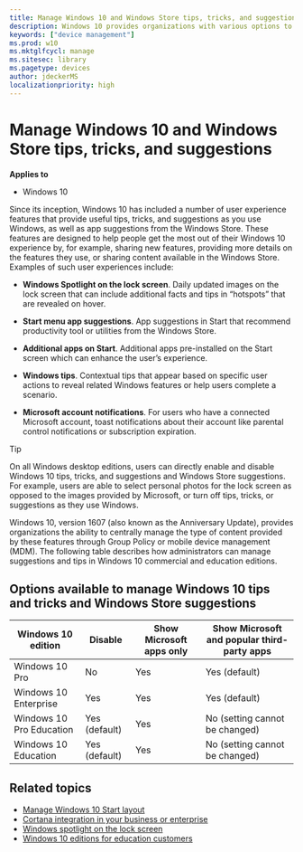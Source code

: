 ```yaml
---
title: Manage Windows 10 and Windows Store tips, tricks, and suggestions (Windows 10)
description: Windows 10 provides organizations with various options to manage user experiences to provide a consistent and predictable experience for employees. 
keywords: ["device management"]
ms.prod: w10
ms.mktglfcycl: manage
ms.sitesec: library
ms.pagetype: devices
author: jdeckerMS
localizationpriority: high
---
```


# Manage Windows 10 and Windows Store tips, tricks, and suggestions


**Applies to**

-   Windows 10


Since its inception, Windows 10 has included a number of user experience features that provide useful tips, tricks, and suggestions as you use Windows, as well as app suggestions from the Windows Store. These features are designed to help people get the most out of their Windows 10 experience by, for example, sharing new features, providing more details on the features they use, or sharing content available in the Windows Store. Examples of such user experiences include: 

* **Windows Spotlight on the lock screen**.  Daily updated images on the lock screen that can include additional facts and tips in “hotspots” that are revealed on hover. 

* **Start menu app suggestions**. App suggestions in Start that recommend productivity tool or utilities from the Windows Store. 

* **Additional apps on Start**.  Additional apps pre-installed on the Start screen which can enhance the user’s experience. 

* **Windows tips**.  Contextual tips that appear based on specific user actions to reveal related Windows features or help users complete a scenario. 

* **Microsoft account notifications**.  For users who have a connected Microsoft account, toast notifications about their account like parental control notifications or subscription expiration. 

>[!TIP]
> On all Windows desktop editions, users can directly enable and disable Windows 10 tips, tricks, and suggestions and Windows Store suggestions.  For example, users are able to select personal photos for the lock screen as opposed to the images provided by Microsoft, or turn off tips, tricks, or suggestions as they use Windows.   

Windows 10, version 1607 (also known as the Anniversary Update), provides organizations the ability to centrally manage the type of content provided by these features through Group Policy or mobile device management (MDM). The following table describes how administrators can manage suggestions and tips in Windows 10 commercial and education editions.  

## Options available to manage Windows 10 tips and tricks and Windows Store suggestions

| Windows 10 edition | Disable |Show Microsoft apps only | Show Microsoft and popular third-party apps |
| --- | --- | --- | --- |
| Windows 10 Pro | No | Yes | Yes (default)  |
| Windows 10 Enterprise | Yes  | Yes | Yes (default)  |
| Windows 10 Pro Education | Yes (default)  | Yes | No (setting cannot be changed) |
| Windows 10 Education | Yes (default) | Yes | No (setting cannot be changed) |



## Related topics

- [Manage Windows 10 Start layout](windows-10-start-layout-options-and-policies.md)
- [Cortana integration in your business or enterprise](cortana-at-work-overview.md)
- [Windows spotlight on the lock screen](../whats-new/windows-spotlight.md)
- [Windows 10 editions for education customers](https://technet.microsoft.com/en-us/edu/windows/windows-editions-for-education-customers)


 

 





